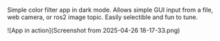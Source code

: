Simple color filter app in dark mode. 
Allows simple GUI input from a file, web camera, or ros2 image topic. 
Easily selectible and fun to tune. 

![App in action](Screenshot from 2025-04-26 18-17-33.png)
